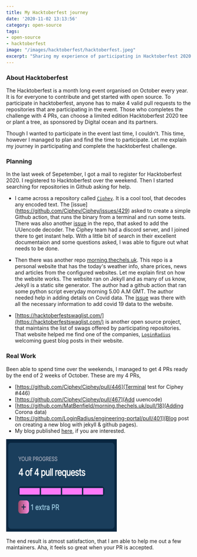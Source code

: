 ```yaml
---
title: My Hacktoberfest journey
date: '2020-11-02 13:13:56'
category: open-source
tags:
- open-source
- hacktoberfest
image: "/images/hacktoberfest/hacktoberfest.jpeg"
excerpt: "Sharing my experience of participating in Hacktoberfest 2020 and a note of the work done and the blog created during the event."
---
```


### About Hacktoberfest
The Hacktoberfest is a month long event organised on October every year. It is for everyone to contribute and get started with open source. To participate in hacktoberfest, anyone has to make 4 valid pull requests to the repositories that are participating in the event. Those who completes the challenge with 4 PRs, can choose a limited edition Hacktoberfest 2020 tee or plant a tree, as sponsored by Digital ocean and its partners.

Though I wanted to participate in the event last time, I couldn't. This time, however I managed to plan and find the time to participate. Let me explain my journey in participating and complete the hacktoberfest challenge.

### Planning
In the last week of Sepetember, I got a mail to register for Hacktoberfest 2020. I registered to Hacktoberfest over the weekend. Then I started searching for repositories in Github asking for help. 

- I came across a repository called [`Ciphey`](https://github.com/Ciphey/Ciphey/). It is a cool tool, that decodes any encoded text. The [issue] (https://github.com/Ciphey/Ciphey/issues/429) asked to create a simple Github action, that runs the binary from a terminal and run some tests.  There was also another [issue](https://github.com/Ciphey/Ciphey/issues/433) in the repo, that asked to add the UUencode decoder.  The Ciphey team had a discord server, and I joined there to get instant help. With a little bit of search in their excellent documentaion and some questions asked, I was able to figure out what needs to be done.

- Then there was another repo [morning.thechels.uk](https://github.com/MatBenfield/morning.thechels.uk). This repo is a personal website that has the today's weather info, share prices, news and articles from the configured websites. Let me explain first on how the website works. The website ran on Jekyll and as many of us know, Jekyll is a static site generator. The author had a github action that ran some python script everyday morning 5.00 A.M GMT. The author needed help in adding details on Covid data. The [issue](https://github.com/MatBenfield/morning.thechels.uk/issues/15) was there with all the necessary information to add covid 19 data to the website. 

- [https://hacktoberfestswaglist.com/](https://hacktoberfestswaglist.com/) is another open source project, that maintains the list of swags offered by participating repositories. That website helped me find one of the companies, [`LoginRadius`](https://www.loginradius.com/) welcoming guest blog posts in their website. 

### Real Work
Been able to spend time over the weekends, I managed to get 4 PRs ready by the end of 2 weeks of October. These are my 4 PRs,

- [https://github.com/Ciphey/Ciphey/pull/446](Terminal test for Ciphey #446)
- [https://github.com/Ciphey/Ciphey/pull/467](Add uuencode)
- [https://github.com/MatBenfield/morning.thechels.uk/pull/18](Adding Corona data)
- [https://github.com/LoginRadius/engineering-portal/pull/401](Blog post on creating a new blog with jekyll & github pages).  
- My blog published [here](https://www.loginradius.com/engineering/blog/setup-blog-in-minutes-with-jekyll/), if you are interested.

![Hacktoberfest PR completion](/images/hacktoberfest/hacktoberfest-pr-snapshot.png)

The end result is atmost satisfaction, that I am able to help me out a few maintainers. Aha, it feels so great when your PR is accepted.

